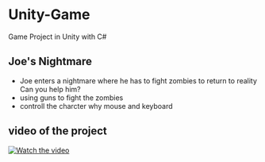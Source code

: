 # Unity-Game
Game Project in Unity with C#

## Joe's Nightmare

* Joe enters a nightmare where he has to fight zombies to return to reality
Can you help him?
* using guns to fight the zombies 
* controll the charcter why mouse and keyboard
  
## video of the project 

[![Watch the video]()](https://youtu.be/P-ZMX4tZ-c0)
